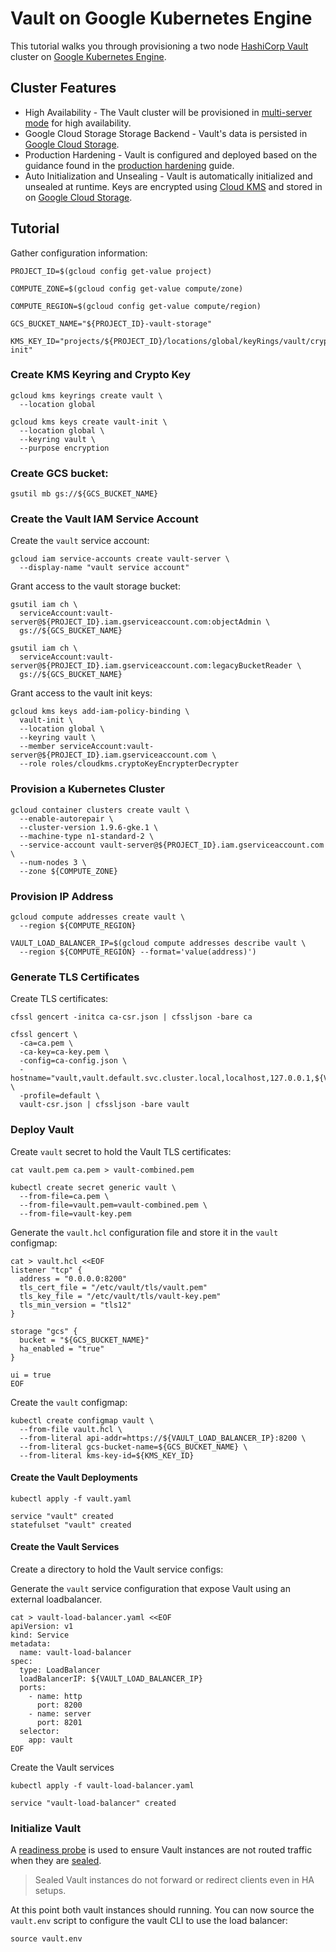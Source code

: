 # Vault on Google Kubernetes Engine

This tutorial walks you through provisioning a two node [HashiCorp Vault](https://www.vaultproject.io/intro/index.html) cluster on [Google Kubernetes Engine](https://cloud.google.com/kubernetes-engine).

## Cluster Features

* High Availability - The Vault cluster will be provisioned in [multi-server mode](https://www.vaultproject.io/docs/concepts/ha.html) for high availability.
* Google Cloud Storage Storage Backend - Vault's data is persisted in [Google Cloud Storage](https://cloud.google.com/storage).
* Production Hardening - Vault is configured and deployed based on the guidance found in the [production hardening](https://www.vaultproject.io/guides/operations/production.html) guide.
* Auto Initialization and Unsealing - Vault is automatically initialized and unsealed at runtime. Keys are encrypted using [Cloud KMS](https://cloud.google.com/kms) and stored in on [Google Cloud Storage](https://cloud.google.com/storage).

## Tutorial

Gather configuration information:

```
PROJECT_ID=$(gcloud config get-value project)
```

```
COMPUTE_ZONE=$(gcloud config get-value compute/zone)
```

```
COMPUTE_REGION=$(gcloud config get-value compute/region)
```

```
GCS_BUCKET_NAME="${PROJECT_ID}-vault-storage"
```

```
KMS_KEY_ID="projects/${PROJECT_ID}/locations/global/keyRings/vault/cryptoKeys/vault-init"
```

### Create KMS Keyring and Crypto Key

```
gcloud kms keyrings create vault \
  --location global
```

```
gcloud kms keys create vault-init \
  --location global \
  --keyring vault \
  --purpose encryption
```

### Create GCS bucket:

```
gsutil mb gs://${GCS_BUCKET_NAME}
```

### Create the Vault IAM Service Account

Create the `vault` service account:

```
gcloud iam service-accounts create vault-server \
  --display-name "vault service account"
```

Grant access to the vault storage bucket:

```
gsutil iam ch \
  serviceAccount:vault-server@${PROJECT_ID}.iam.gserviceaccount.com:objectAdmin \
  gs://${GCS_BUCKET_NAME}
```

```
gsutil iam ch \
  serviceAccount:vault-server@${PROJECT_ID}.iam.gserviceaccount.com:legacyBucketReader \
  gs://${GCS_BUCKET_NAME}
```

Grant access to the vault init keys:

```
gcloud kms keys add-iam-policy-binding \
  vault-init \
  --location global \
  --keyring vault \
  --member serviceAccount:vault-server@${PROJECT_ID}.iam.gserviceaccount.com \
  --role roles/cloudkms.cryptoKeyEncrypterDecrypter
```

### Provision a Kubernetes Cluster

```
gcloud container clusters create vault \
  --enable-autorepair \
  --cluster-version 1.9.6-gke.1 \
  --machine-type n1-standard-2 \
  --service-account vault-server@${PROJECT_ID}.iam.gserviceaccount.com \
  --num-nodes 3 \
  --zone ${COMPUTE_ZONE}
```

### Provision IP Address

```
gcloud compute addresses create vault \
  --region ${COMPUTE_REGION}
```

```
VAULT_LOAD_BALANCER_IP=$(gcloud compute addresses describe vault \
  --region ${COMPUTE_REGION} --format='value(address)')
```

### Generate TLS Certificates

Create TLS certificates:

```
cfssl gencert -initca ca-csr.json | cfssljson -bare ca
```

```
cfssl gencert \
  -ca=ca.pem \
  -ca-key=ca-key.pem \
  -config=ca-config.json \
  -hostname="vault,vault.default.svc.cluster.local,localhost,127.0.0.1,${VAULT_LOAD_BALANCER_IP}" \
  -profile=default \
  vault-csr.json | cfssljson -bare vault
```

### Deploy Vault

Create `vault` secret to hold the Vault TLS certificates:

```
cat vault.pem ca.pem > vault-combined.pem
```

```
kubectl create secret generic vault \
  --from-file=ca.pem \
  --from-file=vault.pem=vault-combined.pem \
  --from-file=vault-key.pem
```

Generate the `vault.hcl` configuration file and store it in the `vault` configmap:

```
cat > vault.hcl <<EOF
listener "tcp" {
  address = "0.0.0.0:8200"
  tls_cert_file = "/etc/vault/tls/vault.pem"
  tls_key_file = "/etc/vault/tls/vault-key.pem"
  tls_min_version = "tls12"
}

storage "gcs" {
  bucket = "${GCS_BUCKET_NAME}"
  ha_enabled = "true"
}

ui = true
EOF
```

Create the `vault` configmap:

```
kubectl create configmap vault \
  --from-file vault.hcl \
  --from-literal api-addr=https://${VAULT_LOAD_BALANCER_IP}:8200 \
  --from-literal gcs-bucket-name=${GCS_BUCKET_NAME} \
  --from-literal kms-key-id=${KMS_KEY_ID}
```

#### Create the Vault Deployments

```
kubectl apply -f vault.yaml
```
```
service "vault" created
statefulset "vault" created
```

#### Create the Vault Services

Create a directory to hold the Vault service configs:

Generate the `vault` service configuration that expose Vault using an external loadbalancer.

```
cat > vault-load-balancer.yaml <<EOF
apiVersion: v1
kind: Service
metadata:
  name: vault-load-balancer
spec:
  type: LoadBalancer
  loadBalancerIP: ${VAULT_LOAD_BALANCER_IP}
  ports:
    - name: http
      port: 8200
    - name: server
      port: 8201
  selector:
    app: vault
EOF
```

Create the Vault services

```
kubectl apply -f vault-load-balancer.yaml
```

```
service "vault-load-balancer" created
```

### Initialize Vault

A [readiness probe](https://kubernetes.io/docs/tasks/configure-pod-container/configure-liveness-readiness-probes) is used to ensure Vault instances are not routed traffic when they are [sealed](https://www.vaultproject.io/docs/concepts/seal.html).

> Sealed Vault instances do not forward or redirect clients even in HA setups.

At this point both vault instances should running. You can now source the `vault.env` script to configure the vault CLI to use the load balancer:

```
source vault.env
```
